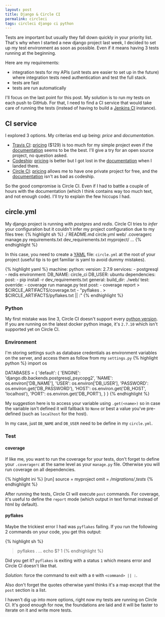 ```yaml
---
layout: post
title: Django & Circle CI
permalink: circleci
tags: circleci django ci python
---
```


Tests are important but usually they fall down quickly in your priority list. That's why when I started a new django project last week, I decided to set up my test environment as soon as possible. Even if it means having 3 tests running at the beginning.

Here are my requirements:

- integration tests for my APIs (unit tests are easier to set up in the future) where integration tests need authentication and test the full stack.
- tests are fast
- tests are run automatically

I'll focus on the last point for this post. My solution is to run my tests on each push to GitHub. For that, I need to find a CI service that would take care of running the tests (instead of having to build a [Jenkins CI](https://jenkins-ci.org/) instance).


## CI service

I explored 3 options. My criterias end up being: *price* and *documentation*.

- [Travis CI](http://travisci.com): [pricing](https://travis-ci.com/plans) ($129) is too much for my simple project even if the [documentation](https://codeship.com/documentation/) seems to be the best. I'll give a try for an open source project, no question asked.
- [Codeship](http://codeship.com): [pricing](https://codeship.com/pricing) is better but I got lost in the [documentation](https://codeship.com/documentation/) when I landed there.
- [Circle CI](http://circleci.com): [pricing](https://circleci.com/pricing) allows me to have one private project for free, and the [documentation](https://circleci.com/docs) isn't as bad as codeship.

So the good compromise is Circle CI. Even if I had to battle a couple of hours with the documentation (which I think contains way too much text, and not enough code). I'll try to explain the few hiccups I had.


## circle.yml

My django project is running with *postgres* and *redis*. Circle CI tries to *infer* your configuration but it couldn't infer my project configuration due to my files tree:
{% highlight sh %}
./
    README.md
    circle.yml
    web/
      .coveragerc
      manage.py
      requirements.txt
      dev_requirements.txt
      myproject/
      ...
{% endhighlight %}

In this case, you need to create a [YAML](https://en.wikipedia.org/wiki/YAML) file: `circle.yml` at the root of your project (useful tip is to get familiar is yaml to avoid dummy mistakes).

{% highlight yaml %}
machine:
  python:
    version: 2.7.9
  services:
    - postgresql
    - redis
  environment:
    DB_NAME: circle_ci
    DB_USER: ubuntu
dependencies:
  post:
    - pip install -r dev_requirements.txt
general:
  build_dir: ./web/
test:
  override:
    - coverage run manage.py test
  post:
    - coverage report > $CIRCLE_ARTIFACTS/coverage.txt
    - "pyflakes . > $CIRCLE_ARTIFACTS/pyflakes.txt || :"
{% endhighlight %}



### Python

My first mistake was line 3, Circle CI doesn't support every [python version](https://circleci.com/docs/environment#python). If you are running on the latest docker python image, it's `2.7.10` which isn't supported yet on Circle CI.


### Environment

I'm storing settings such as database credentials as environment variables on the server, and access them as follow from my `settings.py`
{% highlight python %}
import os

DATABASES = {
    'default': {
        'ENGINE': 'django.db.backends.postgresql_psycopg2',
        'NAME': os.environ['DB_NAME'],
        'USER': os.environ['DB_USER'],
        'PASSWORD': os.environ.get('DB_PASSWORD'),
        'HOST': os.environ.get('DB_HOST', 'localhost'),
        'PORT': os.environ.get('DB_PORT'),
    }
}
{% endhighlight %}

My suggestion here is to access your variable using `.get(<name>)` so in case the variable isn't defined it will fallback to `None` or best a value you've pre-defined (such as `localhost` for the host).

In my case, just `DB_NAME` and `DB_USER` need to be define in my `circle.yml`.


### Test

#### coverage

If like me, you want to run the coverage for your tests, don't forget to define your `.coveragerc` at the same level as your `manage.py` file. Otherwise you will run coverage on all dependencies.

{% highlight ini %}
[run]
source = myproject
omit = */migrations/*,*tests*
{% endhighlight %}

After running the tests, Circle CI will execute `post` commands. For coverage, it's useful to define the `report` mode (which output in text format instead of html by default).

#### pyflakes

Maybe the trickiest error I had was `pyflakes` failing. If you run the following 2 commands on your code, you get this output:

{% highlight sh %}
> pyflakes .
...
> echo $?
1
{% endhighlight %}

Did you get it? `pyflakes` is exiting with a status `1` which means error and Circle CI doesn't like that.

*Solution*: force the command to exit with a `0` with `<command> || :`.

Also don't forget the quotes otherwise yaml thinks it's a map except that the `post` section is a list.


I haven't dig up into more options, right now my tests are running on Circle CI. It's good enough for now, the foundations are laid and it will be faster to iterate on it and write more tests.
